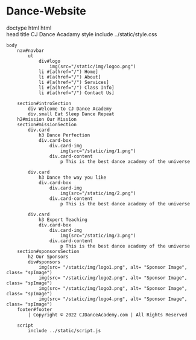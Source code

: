 # Dance-Website
doctype html
html  
    head 
        title CJ Dance Acadamy
        <link rel="apple-touch-icon" sizes="180x180" href="../static/img/favicon_io/apple-touch-icon.png">
        <link rel="icon" type="image/png" sizes="32x32" href="../static/img/favicon_io/favicon-32x32.png">
        <link rel="icon" type="image/png" sizes="16x16" href="../static/img/favicon_io/favicon-16x16.png">
        <link rel="manifest" href="/site.webmanifest">
        style 
            include ../static/style.css

    body
        nav#navbar
            ul
                div#logo
                    img(src="/static/img/logoo.png")
                li #[a(href="/") Home]
                li #[a(href="/") About]
                li #[a(href="/") Services]
                li #[a(href="/") Class Info]
                li #[a(href="/") Contact Us]

        section#introSection
            div Welcome to CJ Dance Academy
            div.small Eat Sleep Dance Repeat
        h2#mission Our Mission
        section#missionSection
            div.card
                h3 Dance Perfection
                div.card-box
                    div.card-img
                        img(src="/static/img/1.png")
                    div.card-content
                        p This is the best dance academy of the universe

            div.card
                h3 Dance the way you like
                div.card-box
                    div.card-img
                        img(src="/static/img/2.png")
                    div.card-content
                        p This is the best dance academy of the universe

            div.card
                h3 Expert Teaching
                div.card-box
                    div.card-img
                        img(src="/static/img/3.png")
                    div.card-content
                        p This is the best dance academy of the universe
        section#sponsorsSection
            h2 Our Sponsors
            div#sponsors
                img(src= "/static/img/logo1.png", alt= "Sponsor Image", class= "spImage")
                img(src= "/static/img/logo2.png", alt= "Sponsor Image", class= "spImage")
                img(src= "/static/img/logo3.png", alt= "Sponsor Image", class= "spImage")
                img(src= "/static/img/logo4.png", alt= "Sponsor Image", class= "spImage")
        footer#footer
            | Copyright © 2022 CJDanceAcademy.com | All Rights Reserved         

        script
            include ../static/script.js   
